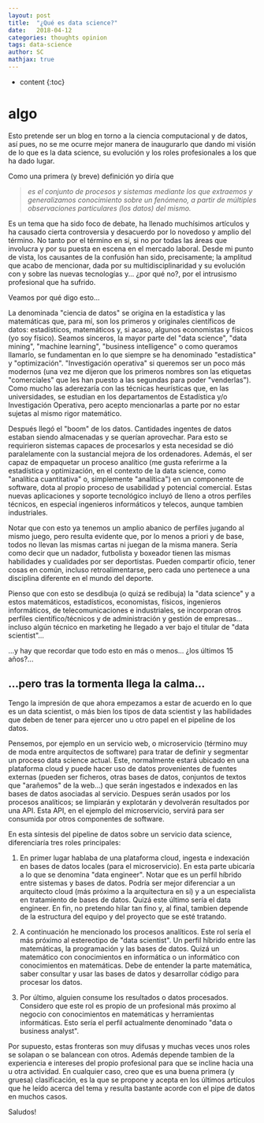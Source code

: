 ```yaml
---
layout: post
title:  "¿Qué es data science?"
date:   2018-04-12
categories: thoughts opinion
tags: data-science
author: SC
mathjax: true
---
```


* content
{:toc}

algo
===

Esto pretende ser un blog en torno a la ciencia computacional y de datos, así pues, no se me ocurre mejor manera de inaugurarlo que dando mi visión de lo que es la data science, su evolución y los roles profesionales a los que ha dado lugar.

Como una primera (y breve) definición yo diría que 

>*es el conjunto de procesos y sistemas mediante los que extraemos y generalizamos conocimiento sobre un fenómeno, a partir de múltiples observaciones particulares (los datos) del mismo.*

Es un tema que ha sido foco de debate, ha llenado muchísimos artículos y ha causado cierta controversia y desacuerdo por lo novedoso y amplio del término. No tanto por el término en sí, si no por todas las áreas que involucra y por su puesta en escena en el mercado laboral.
Desde mi punto de vista, los causantes de la confusión han sido, precisamente; la amplitud que acabo de mencionar, dada por su multidisciplinaridad y su evolución con y sobre las nuevas tecnologías y... ¿por qué no?, por el intrusismo profesional que ha sufrido. 

Veamos por qué digo esto...

La denominada "ciencia de datos" se origina en la estadística y las matemáticas que, para mí, son los primeros y originales científicos de datos: estadísticos, matemáticos y, si acaso, algunos economistas y físicos (yo soy físico). Seamos sinceros, la mayor parte del "data science", "data mining", "machine learning", "business intelligence" o como queramos llamarlo, se fundamentan en lo que siempre se ha denominado "estadística" y "optimización". "Investigación operativa" si queremos ser un poco más modernos (una vez me dijeron que los primeros nombres son las etiquetas "comerciales" que les han puesto a las segundas para poder "venderlas"). Como mucho las aderezaría con las técnicas heurísticas que, en las universidades, se estudian en los departamentos de Estadística y/o Investigación Operativa, pero acepto mencionarlas a parte por no estar sujetas al mismo rigor matemático.

Después llegó el "boom" de los datos. Cantidades ingentes de datos estaban siendo almacenadas y se querían aprovechar. Para esto se requirieron sistemas capaces de procesarlos y esta necesidad se dió paralelamente con la sustancial mejora de los ordenadores. Además, el ser capaz de empaquetar un proceso analítico (me gusta referirme a la estadística y optimización, en el contexto de la data science, como "analítica cuantitativa" o, simplemente "analítica") en un componente de software, dota al propio proceso de usabilidad y potencial comercial. Estas nuevas aplicaciones y soporte tecnológico incluyó de lleno a otros perfiles técnicos, en especial ingenieros informáticos y telecos, aunque tambien industriales.

Notar que con esto ya tenemos un amplio abanico de perfiles jugando al mismo juego, pero resulta evidente que, por lo menos a priori y de base, todos no llevan las mismas cartas ni juegan de la misma manera. Sería como decir que un nadador, futbolista y boxeador tienen las mismas habilidades y cualidades por ser deportistas. Pueden compartir oficio, tener cosas en común, incluso retroalimentarse, pero cada uno pertenece a una disciplina diferente en el mundo del deporte. 

Pienso que con esto se desdibuja (o quizá se redibuja) la "data science" y a estos matemáticos, estadísticos, economistas, físicos, ingenieros informáticos, de telecomunicaciones e industriales, se incorporan otros perfiles científico/técnicos y de administración y gestión de empresas... incluso algún técnico en marketing he llegado a ver bajo el titular de "data scientist"...

...y hay que recordar que todo esto en más o menos... ¿los últimos 15 años?...


...pero tras la tormenta llega la calma...
---

Tengo la impresión de que ahora empezamos a estar de acuerdo en lo que es un data scientist, o más bien los tipos de data scientist y las habilidades que deben de tener para ejercer uno u otro papel en el pipeline de los datos.

Pensemos, por ejemplo en un servicio web, o microservicio (término muy de moda entre arquitectos de software) para tratar de definir y segmentar un proceso data science actual. Este, normalmente estará ubicado en una plataforma cloud y puede hacer uso de datos provenientes de fuentes externas (pueden ser ficheros, otras bases de datos, conjuntos de textos que "arañemos" de la web...) que serán ingestados e indexados en las bases de datos asociadas al servicio. Despues serán usados por los procesos analíticos; se limpiarán y explotarán y devolverán resultados por una API. Esta API, en el ejemplo del microservicio, servirá para ser consumida por otros componentes de software.

En esta síntesis del pipeline de datos sobre un servicio data science, diferenciaría tres roles principales:

1. En primer lugar hablaba de una plataforma cloud, ingesta e indexación en bases de datos locales (para el microservicio). En esta parte ubicaría a lo que se denomina "data engineer". Notar que es un perfil híbrido entre sistemas y bases de datos. Podría ser mejor diferenciar a un arquitecto cloud (más próximo a la arquitectura en sí) y a un especialista en tratamiento de bases de datos. Quizá este último sería el data engineer. En fin, no pretendo hilar tan fino y, al final, tambien depende de la estructura del equipo y del proyecto que se esté tratando.

2. A continuación he mencionado los procesos analíticos. Este rol sería el más próximo al estereotipo de "data scientist". Un perfil híbrido entre las matemáticas, la programación y las bases de datos. Quizá un matemático con conocimientos en informática o un informático con conocimientos en matemáticas. Debe de entender la parte matemática, saber consultar y usar las bases de datos y desarrollar código para procesar los datos.

3. Por último, alguien consume los resultados o datos procesados. Considero que este rol es propio de un profesional más proximo al negocio con conocimientos en matemáticas y herramientas informáticas. Esto sería el perfil actualmente denominado "data o business analyst".

Por supuesto, estas fronteras son muy difusas y muchas veces unos roles se solapan o se balancean con otros. Además depende tambien de la experiencia e intereses del propio profesional para que se incline hacia una u otra actividad. En cualquier caso, creo que es una buena primera (y gruesa) clasificación, es la que se propone y acepta en los últimos artículos que he leído acerca del tema y resulta bastante acorde con el pipe de datos en muchos casos. 

Saludos!





